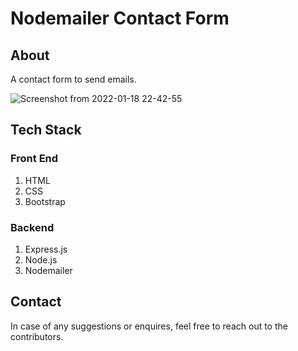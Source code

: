 # Nodemailer Contact Form

## About
A contact form to send emails.

![Screenshot from 2022-01-18 22-42-55](https://user-images.githubusercontent.com/51206050/149985712-a3843195-2f29-444c-95e4-156e0019b72c.png)

## Tech Stack

### Front End
1. HTML 
2. CSS
3. Bootstrap

### Backend
1. Express.js
2. Node.js
3. Nodemailer

## Contact
In case of any suggestions or enquires, feel free to reach out to the contributors.
